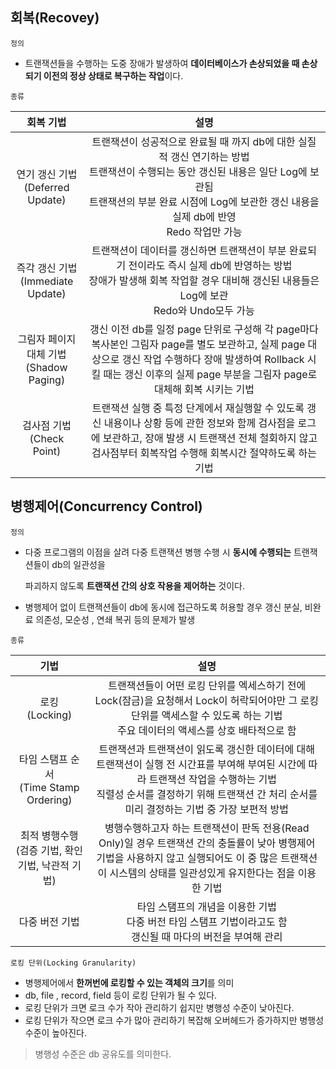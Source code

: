 ## 회복(Recovey)
`정의`
- 트랜잭션들을 수행하는 도중 장애가 발생하여 **데이터베이스가 손상되었을 때 손상되기 이전의 정상 상태로 복구하는 작업**이다.

`종류`

| 회복 기법 | 설명 |
| :--: | :--: |
| 연기 갱신 기법<br>(Deferred Update) | 트랜잭션이 성공적으로 완료될 때 까지 db에 대한 실질적 갱신 연기하는 방법 <br> 트랜잭션이 수행되는 동안 갱신된 내용은 일단 Log에 보관됨 <br> 트랜잭션의 부분 완료 시점에 Log에 보관한 갱신 내용을 실제 db에 반영 <br> Redo 작업만 가능 |
| 즉각 갱신 기법<br>(Immediate Update) | 트랜잭션이 데이터를 갱신하면 트랜잭션이 부분 완료되기 전이라도 즉시 실제 db에 반영하는 방법 <br> 장애가 발생해 회복 작업할 경우 대비해 갱신된 내용들은 Log에 보관 <br> Redo와 Undo모두 가능 |
| 그림자 페이지 대체 기법<br>(Shadow Paging) | 갱신 이전 db를 일정 page 단위로 구성해 각 page마다 복사본인 그림자 page를 별도 보관하고, 실제 page 대상으로 갱신 작업 수행하다 장애 발생하여 Rollback 시킬 때는 갱신 이후의 실제 page 부분을 그림자 page로 대체해 회복 시키는 기법 |
| 검사점 기법<br>(Check Point) | 트랜잭션 실행 중 특정 단계에서 재실행할 수 있도록 갱신 내용이나 상황 등에 관한 정보와 함께 검사점을 로그에 보관하고, 장애 발생 시 트랜잭션 전체 철회하지 않고 검사점부터 회복작업 수행해 회복시간 절약하도록 하는 기법 |

## 병행제어(Concurrency Control)
`정의`
- 다중 프로그램의 이점을 살려 다중 트랜잭션 병행 수행 시 **동시에 수행되는** 트랜잭션들이 db의 일관성을

  파괴하지 않도록 **트랜잭션 간의 상호 작용을 제어하는** 것이다.
- 병행제어 없이 트랜잭션들이 db에 동시에 접근하도록 허용할 경우 갱신 분실, 비완료 의존성, 모순성 , 연쇄 복귀 등의 문제가 발생

`종류`

| 기법 | 설명 |
| :--: | :--: |
| 로킹<br>(Locking) | 트랜잭션들이 어떤 로킹 단위를 엑세스하기 전에 Lock(잠금)을 요청해서 Lock이 허락되어야만 그 로킹 단위를 액세스할 수 있도록 하는 기법 <br> 주요 데이터의 액세스를 상호 배타적으로 함 |
| 타임 스탬프 순서 <br> (Time Stamp Ordering) | 트랜잭션과 트랜잭션이 읽도록 갱신한 데이터에 대해 트랜잭션이 실행 전 시간표를 부여해 부여된 시간에 따라 트랜잭션 작업을 수행하는 기법 <br> 직렬성 순서를 결정하기 위해 트랜잭션 간 처리 순서를 미리 결정하는 기법 중 가장 보편적 방법 |
| 최적 병행수행<br>(검증 기법, 확인 기법, 낙관적 기법) | 병행수행하고자 하는 트랜잭션이 판독 전용(Read Only)일 경우 트랜잭션 간의 충돌률이 낮아 병행제어 기법을 사용하지 않고 실행되어도 이 중 많은 트랜잭션이 시스템의 상태를 일관성있게 유지한다는 점을 이용한 기법 |
| 다중 버전 기법 | 타임 스탬프의 개념을 이용한 기법 <br> 다중 버전 타임 스탬프 기법이라고도 함 <br> 갱신될 때 마다의 버전을 부여해 관리 |

`로킹 단위(Locking Granularity)`
- 병행제어에서 **한꺼번에 로킹할 수 있는 객체의 크기**를 의미
- db, file , record, field 등이 로킹 단위가 될 수 있다.
- 로킹 단위가 크면 로크 수가 작아 관리하기 쉽지만 병행성 수준이 낮아진다.
- 로킹 단위가 작으면 로크 수가 많아 관리하기 복잡해 오버헤드가 증가하지만 병행성 수준이 높아진다.

> 병행성 수준은 db 공유도를 의미한다.


